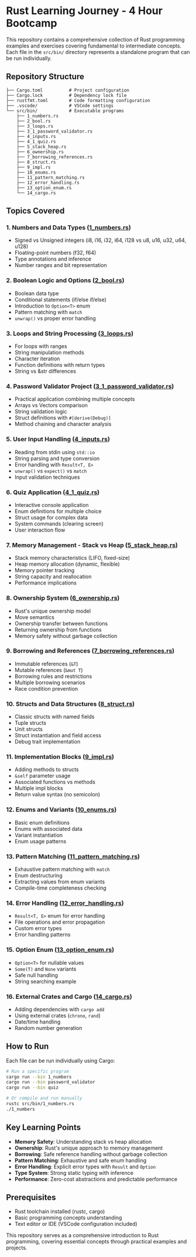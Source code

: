 # Rust Learning Journey - 4 Hour Bootcamp

This repository contains a comprehensive collection of Rust programming examples and exercises covering fundamental to intermediate concepts. Each file in the `src/bin/` directory represents a standalone program that can be run individually.

## Repository Structure

```
├── Cargo.toml          # Project configuration
├── Cargo.lock          # Dependency lock file
├── rustfmt.toml        # Code formatting configuration
├── .vscode/            # VSCode settings
└── src/bin/            # Executable programs
    ├── 1_numbers.rs
    ├── 2_bool.rs
    ├── 3_loops.rs
    ├── 3_1_password_validator.rs
    ├── 4_inputs.rs
    ├── 4_1_quiz.rs
    ├── 5_stack_heap.rs
    ├── 6_ownership.rs
    ├── 7_borrowing_references.rs
    ├── 8_struct.rs
    ├── 9_impl.rs
    ├── 10_enums.rs
    ├── 11_pattern_matching.rs
    ├── 12_error_handling.rs
    ├── 13_option_enum.rs
    └── 14_cargo.rs
```

## Topics Covered

### 1. **Numbers and Data Types** ([1_numbers.rs](src/bin/1_numbers.rs))
- Signed vs Unsigned integers (i8, i16, i32, i64, i128 vs u8, u16, u32, u64, u128)
- Floating-point numbers (f32, f64)
- Type annotations and inference
- Number ranges and bit representation

### 2. **Boolean Logic and Options** ([2_bool.rs](src/bin/2_bool.rs))
- Boolean data type
- Conditional statements (if/else if/else)
- Introduction to `Option<T>` enum
- Pattern matching with `match`
- `unwrap()` vs proper error handling

### 3. **Loops and String Processing** ([3_loops.rs](src/bin/3_loops.rs))
- For loops with ranges
- String manipulation methods
- Character iteration
- Function definitions with return types
- String vs &str differences

### 4. **Password Validator Project** ([3_1_password_validator.rs](src/bin/3_1_password_validator.rs))
- Practical application combining multiple concepts
- Arrays vs Vectors comparison
- String validation logic
- Struct definitions with `#[derive(Debug)]`
- Method chaining and character analysis

### 5. **User Input Handling** ([4_inputs.rs](src/bin/4_inputs.rs))
- Reading from stdin using `std::io`
- String parsing and type conversion
- Error handling with `Result<T, E>`
- `unwrap()` vs `expect()` vs `match`
- Input validation techniques

### 6. **Quiz Application** ([4_1_quiz.rs](src/bin/4_1_quiz.rs))
- Interactive console application
- Enum definitions for multiple choice
- Struct usage for complex data
- System commands (clearing screen)
- User interaction flow

### 7. **Memory Management - Stack vs Heap** ([5_stack_heap.rs](src/bin/5_stack_heap.rs))
- Stack memory characteristics (LIFO, fixed-size)
- Heap memory allocation (dynamic, flexible)
- Memory pointer tracking
- String capacity and reallocation
- Performance implications

### 8. **Ownership System** ([6_ownership.rs](src/bin/6_ownership.rs))
- Rust's unique ownership model
- Move semantics
- Ownership transfer between functions
- Returning ownership from functions
- Memory safety without garbage collection

### 9. **Borrowing and References** ([7_borrowing_references.rs](src/bin/7_borrowing_references.rs))
- Immutable references (`&T`)
- Mutable references (`&mut T`)
- Borrowing rules and restrictions
- Multiple borrowing scenarios
- Race condition prevention

### 10. **Structs and Data Structures** ([8_struct.rs](src/bin/8_struct.rs))
- Classic structs with named fields
- Tuple structs
- Unit structs
- Struct instantiation and field access
- Debug trait implementation

### 11. **Implementation Blocks** ([9_impl.rs](src/bin/9_impl.rs))
- Adding methods to structs
- `&self` parameter usage
- Associated functions vs methods
- Multiple impl blocks
- Return value syntax (no semicolon)

### 12. **Enums and Variants** ([10_enums.rs](src/bin/10_enums.rs))
- Basic enum definitions
- Enums with associated data
- Variant instantiation
- Enum usage patterns

### 13. **Pattern Matching** ([11_pattern_matching.rs](src/bin/11_pattern_matching.rs))
- Exhaustive pattern matching with `match`
- Enum destructuring
- Extracting values from enum variants
- Compile-time completeness checking

### 14. **Error Handling** ([12_error_handling.rs](src/bin/12_error_handling.rs))
- `Result<T, E>` enum for error handling
- File operations and error propagation
- Custom error types
- Error handling patterns

### 15. **Option Enum** ([13_option_enum.rs](src/bin/13_option_enum.rs))
- `Option<T>` for nullable values
- `Some(T)` and `None` variants
- Safe null handling
- String searching example

### 16. **External Crates and Cargo** ([14_cargo.rs](src/bin/14_cargo.rs))
- Adding dependencies with `cargo add`
- Using external crates (`chrono`, `rand`)
- Date/time handling
- Random number generation

## How to Run

Each file can be run individually using Cargo:

```bash
# Run a specific program
cargo run --bin 1_numbers
cargo run --bin password_validator
cargo run --bin quiz

# Or compile and run manually
rustc src/bin/1_numbers.rs
./1_numbers
```

## Key Learning Points

- **Memory Safety**: Understanding stack vs heap allocation
- **Ownership**: Rust's unique approach to memory management
- **Borrowing**: Safe reference handling without garbage collection
- **Pattern Matching**: Exhaustive and safe enum handling
- **Error Handling**: Explicit error types with `Result` and `Option`
- **Type System**: Strong static typing with inference
- **Performance**: Zero-cost abstractions and predictable performance

## Prerequisites

- Rust toolchain installed (rustc, cargo)
- Basic programming concepts understanding
- Text editor or IDE (VSCode configuration included)

This repository serves as a comprehensive introduction to Rust programming, covering essential concepts through practical examples and projects.